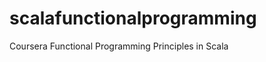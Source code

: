 scalafunctionalprogramming
==========================

Coursera Functional Programming Principles in Scala
